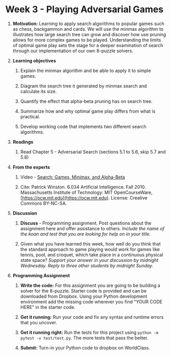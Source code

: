 # Week 3 - Playing Adversarial Games

1. **Motivation:** Learning to apply search algorithms to popular games such as chess, backgammon and cards.  We will use the minmax algorithm to illustrates how large search tree can grow and discover how use pruning allows for more complex games to be played.  Understanding the limits of optimal game play sets the stage for a deeper examination of search through our implementation of our own 8-puzzle solvers.

1. **Learning objectives**

    1. Explain the minmax algorithm and be able to apply it to simple games.

    1. Diagram the search tree it generated by minmax search and calculate its size.

    1. Quantify the effect that alpha-beta pruning has on search tree.

    1. Summarize how and why optimal game play differs from what is practical.

    1. Develop working code that implements two different search algorithms.

1. **Readings**
    1. Read Chapter 5 - Adversarial Search (sections 5.1 to 5.6, skip 5.7 and 5.8)

1. **From the experts**

    1. Video - [Search: Games, Minimax, and Alpha-Beta](https://youtu.be/STjW3eH0Cik)

    1. Cite: Patrick Winston. 6.034 Artificial Intelligence. Fall 2010. Massachusetts Institute of Technology: MIT OpenCourseWare, [https://ocw.mit.edu](https://ocw.mit.edu). License: Creative Commons BY-NC-SA.

1. **Discussion**

    1. **Discuss** - Programming assignment. Post questions about the assignment here and offer assistance to others.  _Include the name of the koan and test that you are looking for help on  in your title._

    1. Given what you have learned this week, how well do you think that the standard approach to game playing would work for games like tennis, pool, and croquet, which take place in a continuous physical state space?  _Support your answer in your discussion by midnight Wednesday.  Reply to three other students by midnight Sunday._

1. **Programming Assignment**

    1. **Write the code:** For this assignment you are going to be building a solver for the 8-puzzle.  Starter code is provided and can be downloaded from Dropbox.  Using your Python development environment add the missing code wherever you find "YOUR CODE HERE" in the starter code.

    1. **Get it running:** Run your code and fix any syntax and runtime errors that you uncover.

    1. **Get it running right:** Run the tests for this project using `python -m pytest -v test/test.py`.  The more tests that pass the better.

    1. **Submit:** Turn-in your Python code to dropbox on WorldClass.